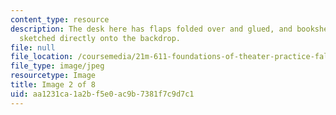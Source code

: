 ```yaml
---
content_type: resource
description: The desk here has flaps folded over and glued, and bookshelves/windows
  sketched directly onto the backdrop.
file: null
file_location: /coursemedia/21m-611-foundations-of-theater-practice-fall-2009/aa1231ca1a2bf5e0ac9b7381f7c9d7c1_IMG_0574.jpg
file_type: image/jpeg
resourcetype: Image
title: Image 2 of 8
uid: aa1231ca-1a2b-f5e0-ac9b-7381f7c9d7c1
---
```

